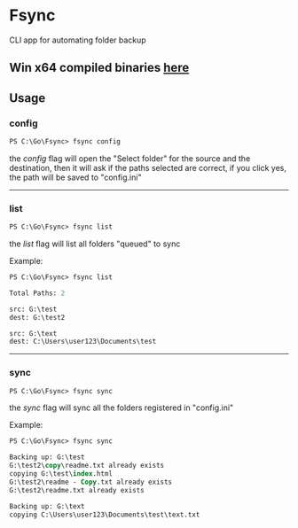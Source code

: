 # Fsync

CLI app for automating folder backup

## Win x64 compiled binaries [here](https://github.com/Viniciuuz/Fsync/releases) 

## Usage

### config
```ps
PS C:\Go\Fsync> fsync config
```

the *config* flag will open the "Select folder" for the source and the destination, then it will ask if the paths selected are correct, if you click yes, the path will be saved to "config.ini"


---

### list

```ps
PS C:\Go\Fsync> fsync list
```

the *list* flag will list all folders "queued" to sync

Example:

```ps
PS C:\Go\Fsync> fsync list

Total Paths: 2

src: G:\test
dest: G:\test2

src: G:\text
dest: C:\Users\user123\Documents\test
```

---

### sync

```ps
PS C:\Go\Fsync> fsync sync
```

the *sync* flag will sync all the folders registered in "config.ini"

Example:
```ps
PS C:\Go\Fsync> fsync sync

Backing up: G:\test
G:\test2\copy\readme.txt already exists
copying G:\test\index.html
G:\test2\readme - Copy.txt already exists
G:\test2\readme.txt already exists

Backing up: G:\text
copying C:\Users\user123\Documents\test\text.txt